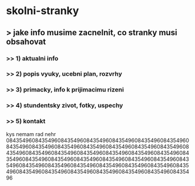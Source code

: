 # skolni-stranky

## > jake info musime zacnelnit, co stranky musi obsahovat

### >> 1) aktualni info
### >> 2) popis vyuky, ucebni plan, rozvrhy
### >> 3) primacky, info k prijimacimu rizeni
### >> 4) stundentsky zivot, fotky, uspechy
### >> 5) kontakt

kys
nemam rad nehr
08435496084354960843549608435496084354960843549608435496084354960843549608435496084354960843549608435496084354960843549608435496084354960843549608435496084354960843549608435496084354960843549608435496084354960843549608435496084354960843549608435496084354960843549608435496084354960843549608435496084354960843549608435496084354960843549608435496
